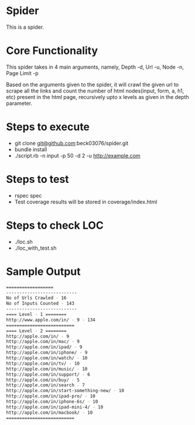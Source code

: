 # Spider
This is a spider.

# Core Functionality

This spider takes in 4 main arguments, namely,
Depth -d, Url -u, Node -n, Page Limit -p

Based on the arguments given to the spider, it will crawl the given url to scrape all the links and count the number of html nodes(input, form, a, h1, etc) present in the html page, recursively upto x levels as given in the depth parameter.

# Steps to execute

- git clone git@github.com:beck03076/spider.git
- bundle install
- ./script.rb -n input -p 50 -d 2 -u http://example.com

# Steps to test

- rspec spec
- Test coverage results will be stored in coverage/index.html

# Steps to check LOC

- ./loc.sh
- ./loc_with_test.sh

# Sample Output
```sh
==================
---------------------------
No of Urls Crawled - 16
No of Inputs Counted - 143
---------------------------
==== Level - 1 ========
http://www.apple.com/in/ - 9 - 134
==========================
==== Level - 2 ========
http://apple.com/in/ - 9
http://apple.com/in/mac/ - 9
http://apple.com/in/ipad/ - 9
http://apple.com/in/iphone/ - 9
http://apple.com/in/watch/ - 10
http://apple.com/in/tv/ - 10
http://apple.com/in/music/ - 10
http://apple.com/in/support/ - 6
http://apple.com/in/buy/ - 5
http://apple.com/in/search - 7
http://apple.com/in/start-something-new/ - 10
http://apple.com/in/ipad-pro/ - 10
http://apple.com/in/iphone-6s/ - 10
http://apple.com/in/ipad-mini-4/ - 10
http://apple.com/in/macbook/ - 10
==========================
```
